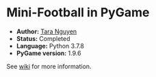 # Mini-Football in PyGame

- **Author:** [Tara Nguyen](https://github.com/tara-nguyen)
- **Status:** Completed
- **Language:** Python 3.7.8
- **PyGame version:** 1.9.6

See [wiki](https://github.com/tara-nguyen/pygame-football/wiki) for more information.
